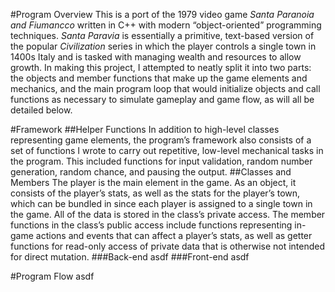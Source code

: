 #Program Overview
	This is a port of the 1979 video game *Santa Paranoia and Fiumancco* written in C++ with modern “object-oriented” programming techniques. *Santa Paravia* is essentially a primitive, text-based version of the popular *Civilization* series in which the player controls a single town in 1400s Italy and is tasked with managing wealth and resources to allow growth.
	In making this project, I attempted to neatly split it into two parts: the objects and member functions that make up the game elements and mechanics, and the main program loop that would initialize objects and call functions as necessary to simulate gameplay and game flow, as will all be detailed below.

#Framework
##Helper Functions
	In addition to high-level classes representing game elements, the program’s framework also consists of a set of functions I wrote to carry out repetitive, low-level mechanical tasks in the program. This included functions for input validation, random number generation, random chance, and pausing the output.
##Classes and Members
	The player is the main element in the game. As an object, it consists of the player’s stats, as well as the stats for the player’s town, which can be bundled in since each player is assigned to a single town in the game. All of the data is stored in the class’s private access. The member functions in the class’s public access include functions representing in-game actions and events that can affect a player’s stats, as well as getter functions for read-only access of private data that is otherwise not intended for direct mutation.
###Back-end
	asdf
###Front-end
	asdf

#Program Flow
	asdf